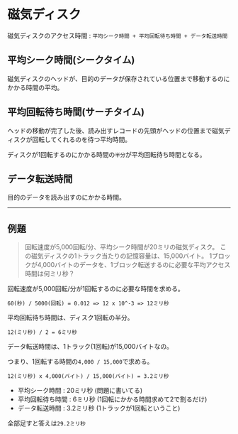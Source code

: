 # 磁気ディスク

磁気ディスクのアクセス時間 : `平均シーク時間 + 平均回転待ち時間 + データ転送時間`

## 平均シーク時間(シークタイム)

磁気ディスクのヘッドが、目的のデータが保存されている位置まで移動するのにかかる時間の平均。

## 平均回転待ち時間(サーチタイム)

ヘッドの移動が完了した後、読み出すレコードの先頭がヘッドの位置まで磁気ディスクが回転してくれるのを待つ平均時間。

ディスクが1回転するのにかかる時間の`半分`が平均回転待ち時間となる。

## データ転送時間

目的のデータを読み出すのにかかる時間。

---

## 例題

> 回転速度が5,000回転/分、平均シーク時間が20ミリの磁気ディスク。
> この磁気ディスクの1トラック当たりの記憶容量は、15,000バイト。
> 1ブロックが4,000バイトのデータを、1ブロック転送するのに必要な平均アクセス時間は何ミリ秒？

回転速度が5,000回転/分が1回転するのに必要な時間を求める。

`60(秒) / 5000(回転) = 0.012 => 12 x 10^-3 => 12ミリ秒` 

平均回転待ち時間は、ディスク1回転の半分。

`12(ミリ秒) / 2 = 6ミリ秒`

データ転送時間は、1トラック(1回転)が15,000バイトなの。

つまり、1回転する時間の`4,000 / 15,000`で求める。

`12(ミリ秒) x 4,000(バイト) / 15,000(バイト) = 3.2ミリ秒`

- 平均シーク時間 : 20ミリ秒 (問題に書いてる)
- 平均回転待ち時間 : 6ミリ秒 (1回転にかかる時間求めて2で割るだけ)
- データ転送時間 : 3.2ミリ秒 (1トラックが1回転ということ)

全部足すと答えは`29.2ミリ秒`

